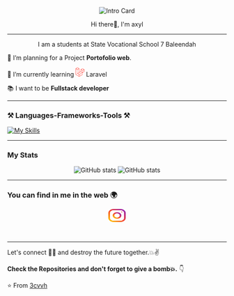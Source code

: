<p align="center">
  <img src="/asset/819074-final.gif" width="600px" title="Intro Card" alt="Intro Card">
</p>
<p align="center" weight="bold"> Hi there👋, I'm axyl</p>

---

<p align="center">I am a students at State Vocational School 7 Baleendah</p>



 
 🔭 I’m planning for a Project **Portofolio web**.
 
 📖 I’m currently learning <img src="/asset/laravel.png" style="width: 20px;"> Laravel
 
 :books: I want to be **Fullstack developer**


---


### ⚒ Languages-Frameworks-Tools ⚒

[![My Skills](https://skillicons.dev/icons?i=html,css,tailwind,vscode,php&perline=8)](https://skillicons.dev)

---
### My Stats

<div align="center">
  
![GitHub stats](https://github-readme-stats.vercel.app/api?username=3cvvh&show_icons=true&theme=tokyonight)
![GitHub stats](https://github-readme-stats.vercel.app/api/top-langs/?username=3cvvh&layout=compact&theme=tokyonight&size_weight=0.5&count_weight=0.5)

</div>

---


### You can find in me in the web 🌍
<p align="center">
  <a href="https://www.instagram.com/axylfff/" target="_blank">
    <img align="center" src="https://raw.githubusercontent.com/teamedwardforever/Readme-Generator/71f25dd8b98329b168142a6b782a107b75eab178/svg/Social/instagram.svg" alt="axylfff" height="30" width="40" />
  </a>
</p>

<br/>



---

Let's connect 👨‍💻 and destroy the future together.💥✌

**Check the Repositories and don't forget to give a bomb💥.** 👇

:star: From [3cvvh](https://github.com/3cvvh)

[instagram]: https://www.instagram.com/axylfff/
